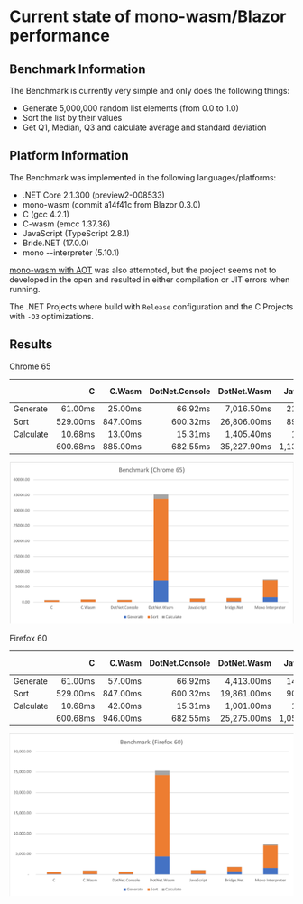 # Current state of mono-wasm/Blazor performance

## Benchmark Information

The Benchmark is currently very simple and only does the following things:

* Generate 5,000,000 random list elements (from 0.0 to 1.0)
* Sort the list by their values
* Get Q1, Median, Q3 and calculate average and standard deviation

## Platform Information

The Benchmark was implemented in the following languages/platforms:

* .NET Core 2.1.300 (preview2-008533)
* mono-wasm (commit a14f41c from Blazor 0.3.0)
* C (gcc 4.2.1)
* C-wasm (emcc 1.37.36)
* JavaScript (TypeScript 2.8.1)
* Bride.NET (17.0.0)
* mono --interpreter (5.10.1)

[mono-wasm with AOT](https://github.com/lrz/mono-wasm) was also attempted, but the project seems not to developed in the open and resulted in either compilation or JIT errors when running.

The .NET Projects where build with `Release` configuration and the C Projects with `-O3` optimizations.

## Results

Chrome 65

|          | C      | C.Wasm | DotNet.Console | DotNet.Wasm | JavaScript | Bridge.Net | Mono Interpreter |
|-----------|--------:|--------:|----------------:|-------------:|------------:|------------:|------------------:|
| Generate  | 61.00ms  | 25.00ms  | 66.92ms          | 7,016.50ms     | 213.40ms     | 282.00ms     | 1,577.14ms          |
| Sort      | 529.00ms | 847.00ms | 600.32ms         | 26,806.00ms    | 898.50ms     | 1,002.00ms    | 5,510.68ms          |
| Calculate | 10.68ms  | 13.00ms  | 15.31ms          | 1,405.40ms     | 18.20ms      | 22.00ms      | 274.37ms           |
|          | 600.68ms | 885.00ms | 682.55ms         | 35,227.90ms    | 1,130.10ms    | 1,306.00ms    | 7,362.19ms          |

![Benchmark Chart](images/benchmark-20180503-5mil-Chrome.png "Benchmark Chart")

Firefox 60

|          | C      | C.Wasm | DotNet.Console | DotNet.Wasm | JavaScript | Bridge.Net | Mono Interpreter |
|-----------|--------:|--------:|----------------:|-------------:|------------:|------------:|------------------:|
| Generate  | 61.00ms  | 57.00ms  | 66.92ms          | 4,413.00ms     | 143.00ms     | 785.00ms     | 1,577.14ms          |
| Sort      | 529.00ms | 847.00ms | 600.32ms         | 19,861.00ms    | 901.00ms     | 1,057.00ms    | 5,510.68ms          |
| Calculate | 10.68ms  | 42.00ms  | 15.31ms          | 1,001.00ms     | 14.00ms      | 24.00ms      | 274.37ms           |
|          | 600.68ms | 946.00ms | 682.55ms         | 25,275.00ms    | 1,058.00ms    | 1,866.00ms    | 7,362.19ms          |

![Benchmark Chart](images/benchmark-20180503-5mil-Firefox.png "Benchmark Chart")
